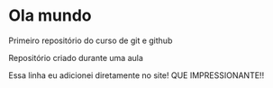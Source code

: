 # Ola mundo
 Primeiro repositório do curso de git e github

 Repositório criado durante uma aula

 Essa linha eu adicionei diretamente no site! QUE IMPRESSIONANTE!!
